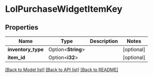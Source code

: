 # LolPurchaseWidgetItemKey

## Properties

Name | Type | Description | Notes
------------ | ------------- | ------------- | -------------
**inventory_type** | Option<**String**> |  | [optional]
**item_id** | Option<**i32**> |  | [optional]

[[Back to Model list]](../README.md#documentation-for-models) [[Back to API list]](../README.md#documentation-for-api-endpoints) [[Back to README]](../README.md)



